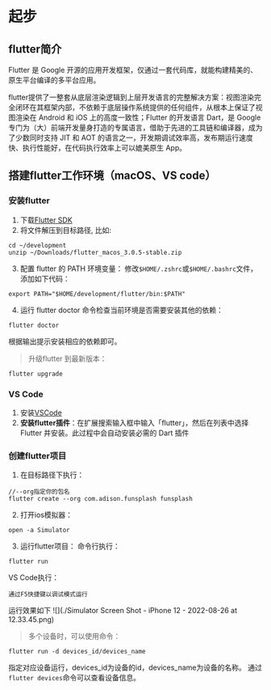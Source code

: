 # 起步
## flutter简介
Flutter 是 Google 开源的应用开发框架，仅通过一套代码库，就能构建精美的、原生平台编译的多平台应用。

flutter提供了一整套从底层渲染逻辑到上层开发语言的完整解决方案：视图渲染完全闭环在其框架内部，不依赖于底层操作系统提供的任何组件，从根本上保证了视图渲染在 Android 和 iOS 上的高度一致性；Flutter 的开发语言 Dart，是 Google 专门为（大）前端开发量身打造的专属语言，借助于先进的工具链和编译器，成为了少数同时支持 JIT 和 AOT 的语言之一，开发期调试效率高，发布期运行速度快、执行性能好，在代码执行效率上可以媲美原生 App。

## 搭建flutter工作环境（macOS、VS code）
### 安装flutter
1. 下载[Flutter SDK](https://storage.flutter-io.cn/flutter_infra_release/releases/stable/windows/flutter_windows_3.0.5-stable.zip)
2. 将文件解压到目标路径, 比如:
```shell
cd ~/development
unzip ~/Downloads/flutter_macos_3.0.5-stable.zip

```
3. 配置 flutter 的 PATH 环境变量：
修改`$HOME/.zshrc`或`$HOME/.bashrc`文件，添加如下代码：
```shell
export PATH="$HOME/development/flutter/bin:$PATH"
```

4. 运行 flutter doctor 命令检查当前环境是否需要安装其他的依赖：
```shell
flutter doctor
```
根据输出提示安装相应的依赖即可。

> 升级flutter 到最新版本：
```shell
flutter upgrade
```

### VS Code
1. 安装[VSCode](https://code.visualstudio.com/download)
2. **安装flutter插件**：在扩展搜索输入框中输入「flutter」，然后在列表中选择 Flutter 并安装。此过程中会自动安装必需的 Dart 插件   

   
### 创建flutter项目
1. 在目标路径下执行：
```shell
//--org指定你的包名
flutter create --org com.adison.funsplash funsplash
```
2. 打开ios模拟器：
```shell
open -a Simulator
```
3. 运行flutter项目：
命令行执行：
```shell
flutter run
```
VS Code执行：
```shell
通过F5快捷键以调试模式运行
```
运行效果如下
![](./Simulator Screen Shot - iPhone 12 - 2022-08-26 at 12.33.45.png)



> 多个设备时，可以使用命令：
```shell
flutter run -d devices_id/devices_name
```
指定对应设备运行，devices_id为设备的id，devices_name为设备的名称。
通过`flutter devices`命令可以查看设备信息。
